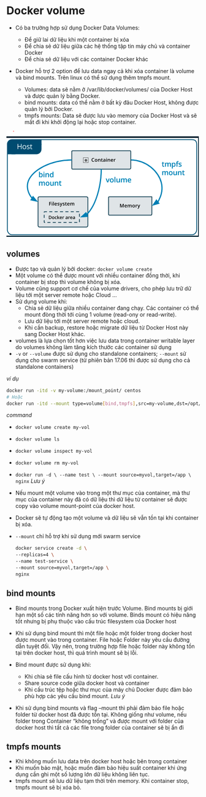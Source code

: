 # Docker volume
- Có ba trường hợp sử dụng Docker Data Volumes:
  - Để giữ lai dữ liệu khi một container bị xóa
  - Để chia sẻ dữ liệu giữa các hệ thống tập tin máy chủ và container Docker
  - Để chia sẻ dữ liệu với các container Docker khác

- Docker hỗ trợ 2 option để lưu data ngay cả khi xóa container là volume và bind mounts. Trên linux có thể sử dụng thêm tmpfs mount.
  - Volumes: data sẽ nằm ở /var/lib/docker/volumes/ của Docker Host và được quản lý bằng Docker.
  - bind mounts: data có thể nằm ở bất kỳ đâu Docker Host, không được quản lý bởi Docker.
  - tmpfs mounts: Data sẽ được lưu vào memory của Docker Host và sẽ mất đi khi khởi động lại hoặc stop container.

![alts](../image/docker-volume1.PNG)

## volumes
- Được tạo và quản lý bởi docker: `docker volume create`
- Một volume có thể được mount  với nhiều container đồng thời, khi container bị stop thì volume không bị xóa.
- Volume cũng support cơ chế của volume drivers, cho phép lưu trữ dữ liệu tới một server remote hoặc Cloud …
- Sử dụng volume khi:
  - Chia sẻ dữ liệu giữa nhiều container đang chạy. Các container có thể mount đòng thời tới cùng 1 volume (read-ony or read-write). 
  - Lưu dữ liệu tới một server remote hoặc cloud.
  - Khi cần backup, restore hoặc migrate dữ liệu từ Docker Host này sang Docker Host khác.
- volumes là lựa chọn tốt hơn việc lưu data trong container writable layer do volumes không làm tăng kích thước các container sử dụng
- `-v` or `--volume` được sử dụng cho standalone containers; `--mount` sử dụng cho swarm service (từ phiên bản 17.06 thì được sử dụng cho cả standalone containers)

*ví dụ*

```sh
docker run -itd -v my-volume:/mount_point/ centos
# Hoặc 
docker run -itd --mount type=volume[bind,tmpfs],src=my-volume,dst=/opt/mount_point/ centos
```

*command*

- `docker volume create my-vol`
- `docker volume ls`
- `docker volume inspect my-vol`
- `docker volume rm my-vol`
- `docker run -d \
  --name test \
  --mount source=myvol,target=/app \
  nginx`
*Lưu ý*
- Nếu mount một volume vào trong một thư mục của container, mà thư mục của container này đã có dữ liệu thì dữ liệu từ container sẽ được copy vào volume mount-point của docker host.
- Docker sẽ tự động tạo một volume và dữ liệu sẽ vẫn tồn tại khi container bị xóa.
- `--mount` chỉ hỗ trợ khi sử dụng mới swarm service
  
  ```sh
  docker service create -d \
  --replicas=4 \
  --name test-service \
  --mount source=myvol,target=/app \
  nginx
  ```

## bind mounts
- Bind mounts trong Docker xuất hiện trước Volume. Bind mounts bị giới hạn một số các tính năng hơn so với volume. Binds mount có hiệu năng tốt nhưng bị phụ thuộc vào cấu trúc filesystem của Docker host
- Khi sử dụng bind mount thì một file hoặc một folder trong docker host được mount vào trong container. File hoặc Folder này yêu cầu đường dẫn tuyệt đối. Vậy nên, trong trường hợp file hoặc folder này không tồn tại trên docker host, thì quá trình mount sẽ bị lỗi.
- Bind mount được sử dụng khi:
  - Khi chia sẻ file cấu hình từ docker host với container.
  - Share source code giữa docker host và container
  - Khi cấu trúc tệp hoặc thư mục của máy chủ Docker được đảm bảo phù hợp các yêu cầu bind mount.
*Lưu ý*

- Khi sử dụng bind mounts và flag –mount thì phải đảm bảo file hoặc folder từ docker host đã được tồn tại. Không giống như volume, nếu folder trong Container “không trống” và được mount với folder của docker host thì tất cả các file trong folder của container sẽ bị ẩn đi

## tmpfs mounts
- Khi không muốn lưu data trên docker host hoặc bên trong container
- Khi muốn bảo mật, hoặc muốn đảm bảo hiệu suất container khi ứng dụng cần ghi một số lượng lớn dữ liệu không liên tục.
- tmpfs mount sẽ lưu dữ liệu tạm thời trên memory. Khi container stop, tmpfs mount sẽ bị xóa bỏ.